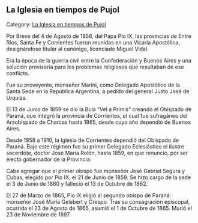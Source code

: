 ## La Iglesia en tiempos de Pujol

Category: [La Iglesia en tiempos de Pujol](http://descubrircorrientes.com.ar/2012/index.php/2728-historia-desde-1814-hasta-la-guerra-de-la-triple-alianza/de-pujol-a-pampin-tiempos-de-organizacion-administradora-1852-1862/la-puja-por-el-poder-la-busqueda-de-aliados/la-iglesia-en-tiempos-de-pujol)

Por Breve del 4 de Agosto de 1858, del Papa Pío IX, las provincias de Entre Ríos, Santa Fe y Corrientes fueron reunidas en una Vicaría Apostólica, designándose titular al canónigo, licenciado Miguel Vidal.

Era la época de la guerra civil entre la Confederación y Buenos Aires y una solución provisoria para los problemas religiosos que resultaban de ese conflicto.

Fue su proveyente, monseñor Marini, como Delegado Apostólico de la Santa Sede en la República Argentina, a pedido del general Justo José de Urquiza.

El 13 de Junio de 1859 se dio la Bula “Vel a Primis” creando el Obispado de Paraná, que integró la provincia de Corrientes, el cual fue sufragáneo del Arzobispado de Charcas hasta 1865, desde cuyo año dependió de Buenos Aires.

Desde 1858 a 1910, la Iglesia de Corrientes dependió del Obispado de Paraná. Bajo este régimen fue su primer Delegado Eclesiástico el ilustre sacerdote, doctor José María Rolón, hasta 1859, en que renunció, por ser electo gobernador de la Provincia.

Cabe agregar que el primer obispo fue monseñor José Gabriel Segura y Cubas, elegido por Pío IX, el 21 de Junio de 1859. Se hizo cargo de la sede el 3 de Junio de 1860 y falleció el 13 de Octubre de 1862.

El 27 de Marzo de 1865, Pío IX eligió al segundo obispo de Paraná: monseñor José María Gelabert y Crespo. Tras su consagración episcopal, ocurrida el 23 de Agosto de 1865, asumió el 1 de Octubre de 1865. Murió el 23 de Noviembre de 1897.